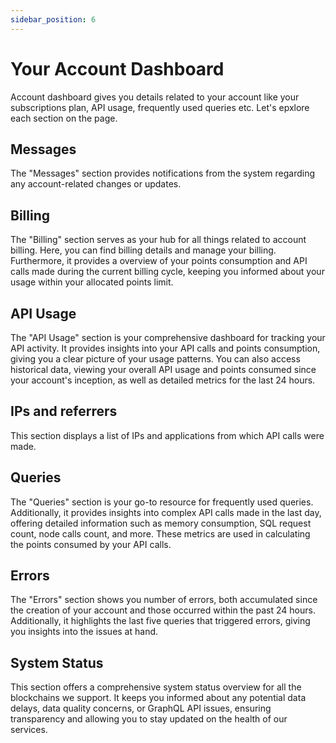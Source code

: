 ```yaml
---
sidebar_position: 6
---
```


# Your Account Dashboard

Account dashboard gives you details related to your account like your subscriptions plan, API usage, frequently used queries etc. Let's epxlore each section on the page. 

## Messages 

The "Messages" section provides notifications from the system regarding any account-related changes or updates.

## Billing

The "Billing" section serves as your hub for all things related to account billing. Here, you can find billing details and manage your billing. Furthermore, it provides a overview of your points consumption and API calls made during the current billing cycle, keeping you informed about your usage within your allocated points limit.

## API Usage

The "API Usage" section is your comprehensive dashboard for tracking your API activity. It provides insights into your API calls and points consumption, giving you a clear picture of your usage patterns. You can also access historical data, viewing your overall API usage and points consumed since your account's inception, as well as detailed metrics for the last 24 hours.  

## IPs and referrers

This section displays a list of IPs and applications from which API calls were made.

## Queries 

The "Queries" section is your go-to resource for frequently used queries. Additionally, it provides insights into complex API calls made in the last day, offering detailed information such as memory consumption, SQL request count, node calls count, and more. These metrics are used in calculating the points consumed by your API calls. 

## Errors

The "Errors" section shows you number of errors, both accumulated since the creation of your account and those occurred within the past 24 hours. Additionally, it highlights the last five queries that triggered errors, giving you insights into the issues at hand.

## System Status

This section offers a comprehensive system status overview for all the blockchains we support. It keeps you informed about any potential data delays, data quality concerns, or GraphQL API issues, ensuring transparency and allowing you to stay updated on the health of our services. 
